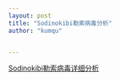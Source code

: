 ```yaml
---
layout: post
title: "Sodinokibi勒索病毒分析"
author: "kumqu"


---
```


[Sodinokibi勒索病毒详细分析](https://bbs.pediy.com/thread-257700.htm)

